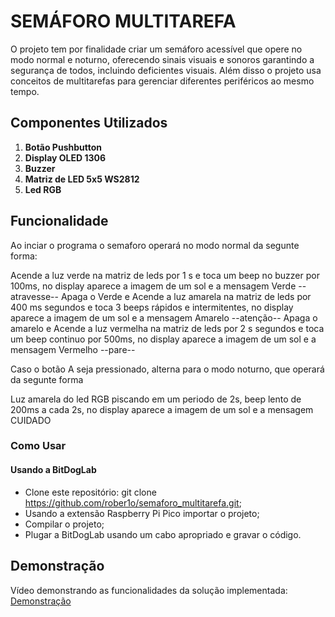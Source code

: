 # SEMÁFORO MULTITAREFA

O projeto tem por finalidade criar um semáforo acessível que opere no modo normal e noturno, oferecendo sinais visuais e sonoros garantindo a segurança de todos, incluindo deficientes visuais. Além disso o projeto usa conceitos de multitarefas para gerenciar diferentes periféricos ao mesmo tempo.

## Componentes Utilizados


1. **Botão Pushbutton**
2. **Display OLED 1306**
3. **Buzzer**
4. **Matriz de LED 5x5 WS2812** 
5. **Led RGB**

## Funcionalidade

Ao inciar o programa o semaforo operará no modo normal da segunte forma:

Acende a luz verde  na matriz de leds por 1 s e toca um beep no buzzer por 100ms, no display aparece a imagem de um sol e a mensagem Verde --atravesse--
Apaga o Verde e Acende a luz amarela  na matriz de leds por 400 ms segundos e toca 3 beeps rápidos e intermitentes, no display aparece a imagem de um sol e a mensagem Amarelo --atenção--
Apaga o amarelo e Acende a luz vermelha na matriz de leds por 2 s segundos e toca um beep continuo por 500ms, no display aparece a imagem de um sol e a mensagem Vermelho --pare--

Caso o botão A seja pressionado, alterna para o modo noturno, que operará da segunte forma

Luz amarela do led RGB piscando em um periodo de 2s, beep lento de 200ms a cada 2s, no display aparece a imagem de um sol e a mensagem CUIDADO

### Como Usar

#### Usando a BitDogLab

- Clone este repositório: git clone https://github.com/rober1o/semaforo_multitarefa.git;
- Usando a extensão Raspberry Pi Pico importar o projeto;
- Compilar o projeto;
- Plugar a BitDogLab usando um cabo apropriado e gravar o código.

## Demonstração

<!-- TODO: adicionar link do vídeo -->
Vídeo demonstrando as funcionalidades da solução implementada: [Demonstração](https://youtu.be/LSdC7LYecy4)

